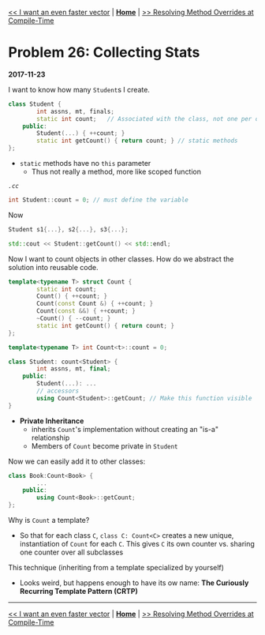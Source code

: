 [<< I want an even faster vector](./problem_25.md) | [**Home**](../README.md) | [>> Resolving Method Overrides at Compile-Time](./problem_27.md)

# Problem 26: Collecting Stats
**2017-11-23**

I want to know how many `Student`s I create. 

```C++
class Student {
        int assns, mt, finals;
        static int count;   // Associated with the class, not one per object
    public:
        Student(...) { ++count; }
        static int getCount() { return count; } // static methods
};
```

- `static` methods have no `this` parameter
    - Thus not really a method, more like scoped function

_`.cc`_
```C++
int Student::count = 0; // must define the variable
```

Now

```C++
Student s1{...}, s2{...}, s3{...};

std::cout << Student::getCount() << std::endl;
```

Now I want to count objects in other classes. How do we abstract the solution into reusable code.

```C++
template<typename T> struct Count {
        static int count;
        Count() { ++count; }
        Count(const Count &) { ++count; }
        Count(const &&) { ++count; }
        ~Count() { --count; }
        static int getCount() { return count; }
};

template<typename T> int Count<t>::count = 0;
```

```C++
class Student: count<Student> {
        int assns, mt, final;
    public:
        Student(...): ...
        // accessors
        using Count<Student>::getCount; // Make this function visible 
}
```

- **Private Inheritance**
    - inherits `Count`'s implementation without creating an "is-a" relationship
    - Members of  `Count` become private in `Student`

Now we can easily add it to other classes:
```C++
class Book:Count<Book> {
        ...
    public:
        using Count<Book>::getCount;
};
```

Why is `Count` a template?
- So that for each class `C`, `class C: Count<C>` creates a new unique, instantiation of `Count` for each `C`. This gives `C` its own counter vs. sharing one counter over all subclasses

This technique (inheriting from a template specialized by yourself)
- Looks weird, but happens enough to have its ow name: **The Curiously Recurring Template Pattern (CRTP)**

---
[<< I want an even faster vector](./problem_25.md) | [**Home**](../README.md) | [>> Resolving Method Overrides at Compile-Time](./problem_27.md)
